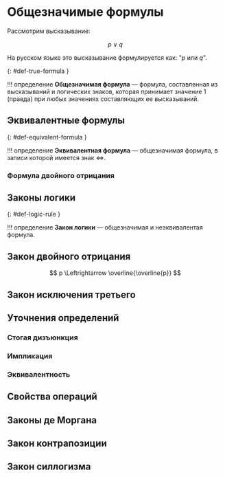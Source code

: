 # Общезначимые формулы

Рассмотрим высказывание:

$$ p \lor q $$

На русском языке это высказывание формулируется как: "$p$ или $q$".



[](){: #def-true-formula }

!!! определение
    **Общезначимая формула** — формула, составленная из высказываний и логических знаков, которая принимает значение $1$ (правда) при любых значениях составляющих ее высказываний.

## Эквивалентные формулы

[](){: #def-equivalent-formula }

!!! определение
    **Эквивалентная формула** — общезначимая формула, в записи которой имеется знак $\Leftrightarrow$.

### Формула двойного отрицания

## Законы логики

[](){: #def-logic-rule }

!!! определение
    **Закон логики** — общезначимая и неэквивалентая формула.

## Закон двойного отрицания

$$ p \Leftrightarrow \overline{\overline{p}} $$

## Закон исключения третьего

## Уточнения определений

### Стогая дизъюнкция

### Импликация

### Эквивалентность

## Свойства операций

## Законы де Моргана

## Закон контрапозиции

## Закон силлогизма